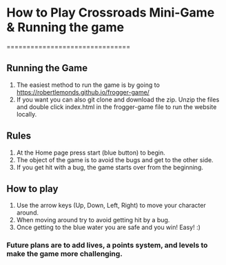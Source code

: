 # How to Play Crossroads Mini-Game & Running the game
===============================

## Running the Game
1. The easiest method to run the game is by going to https://robertlemonds.github.io/frogger-game/
2. If you want you can also git clone and download the zip. Unzip the files and double click index.html in the frogger-game file to run the website locally.

## Rules

1. At the Home page press start (blue button) to begin.
2. The object of the game is to avoid the bugs and get to the other side.
3. If you get hit with a bug, the game starts over from the beginning.

## How to play
1. Use the arrow keys (Up, Down, Left, Right) to move your character around.
2. When moving around try to avoid getting hit by a bug.
3. Once getting to the blue water you are safe and you win! Easy! :)

### Future plans are to add lives, a points system, and levels to make the game more challenging.
